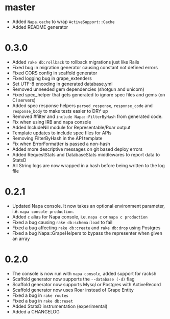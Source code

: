 master
===
* Added `Napa.cache` to wrap `ActiveSupport::Cache`
* Added README generator

0.3.0
===
* Added `rake db:rollback` to rollback migrations just like Rails
* Fixed bug in migration generator causing constant not defined errors
* Fixed CORS config in scaffold generator
* Fixed logging bug in grape_extenders
* Set UTF-8 encoding in generated database.yml
* Removed unneeded gem dependencies (shotgun and unicorn)
* Fixed spec_helper that gets generated to ignore spec files and gems (on CI servers)
* Added spec response helpers `parsed_response`, `response_code` and `response_body` to make tests easier to DRY up
* Removed #filter and `include Napa::FilterByHash` from generated code.
* Fix when using IRB and napa console
* Added IncludeNil module for Representable/Roar output
* Template updates to include spec files for APIs
* Removing FilterByHash in the API template
* Fix when ErrorFormatter is passed a non-hash
* Added more descriptive messages on git based deploy errors
* Added RequestStats and DatabaseStats middlewares to report data to StatsD
* All String logs are now wrapped in a hash before being written to the log file

0.2.1
===
* Updated Napa console. It now takes an optional environment parameter, i.e. `napa console production`.
* Added `c` alias for Napa console, i.e. `napa c` or `napa c production`
* Fixed a bug causing `rake db:schema:load` to fail
* Fixed a bug affecting `rake db:create` and `rake db:drop` using Postgres
* Fixed a bug Napa::GrapeHelpers to bypass the representer when given an array

0.2.0
===
* The console is now run with `napa console`, added support for racksh
* Scaffold generator now supports the `--database (-d)` flag
* Scaffold generator now supports Mysql or Postgres with ActiveRecord
* Scaffold generator now uses Roar instead of Grape Entity
* Fixed a bug in `rake routes`
* Fixed a bug in `rake db:reset`
* Added StatsD instrumentation (experimental)
* Added a CHANGELOG

